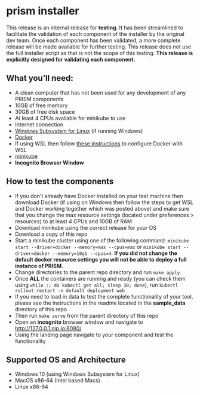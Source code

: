 # prism installer
This release is an internal release for **testing**. It has been streamlined to facilitate the validation of each component of the installer by the original dev team. Once each component has been validated, a more complete release will be made available for further testing. This release does not use the full installer script as that is not the scope of this testing. **This release is explicitly designed for validating each component.**


## What you’ll need:

+ A clean computer that has not been used for any development of any PRISM components
+ 10GB of free memory
+ 30GB of free disk space
+ At least 4 CPUs available for minikube to use
+ Internet connection
+ [Windows Subsystem for Linux](https://docs.microsoft.com/en-us/windows/wsl/install) (if running Windows)
+ [Docker](https://minikube.sigs.k8s.io/docs/drivers/docker/)
+ If using WSL then follow [these instructions](https://docs.docker.com/desktop/windows/wsl/#download) to configure Docker with WSL
+ [minikube](https://minikube.sigs.k8s.io/docs/start/)
+ **Incognito Browser Window**



## How to test the components
+ If you don't already have Docker installed on your test machine then download Docker (if using on Windows then follow the steps to get WSL and Docker working together which was posted above) and make sure that you change the max resource settings (located under preferences > resources) to at least 4 CPUs and 10GB of RAM
+ Download minikube using the correct release for your OS
+ Download a copy of this repo
+ Start a minikube cluster using one of the following command: `minikube start --driver=docker --memory=max --cpus=max` or `minikube start --driver=docker --memory=10gb --cpus=4`. **If you did not change the default docker resource settings you will not be able to deploy a full instance of PRISM.**
+ Change directories to the parent repo directory and run `make apply`
+ Once **ALL** the containers are running and ready (you can check them using `while :; do kubectl get all; sleep 30; done`), run `kubectl rollout restart -n default deployment web`
+ If you need to load in data to test the complete functionality of your tool, please see the instructions in the readme located in the **sample_data** directory of this repo
+ Then run `make serve` from the parent directory of this repo
+ Open an **incognito** browser window and navigate to http://127.0.0.1.nip.io:8080/
+ Using the landing page navigate to your component and test the functionality


## Supported OS and Architecture
+ Windows 10 (using Windows Subsystem for Linux)
+ MacOS x86-64 (Intel based Macs)
+ Linux x86-64

